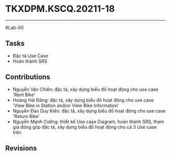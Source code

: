 # TKXDPM.KSCQ.20211-18

----------

#Lab-00

## Tasks
- Đặc tả Use Case
- Hoàn thành SRS

## Contributions
- Nguyễn Văn Chiến: đặc tả, xây dựng biểu đồ hoạt động cho use case 'Rent Bike'
- Hoàng Hải Đăng: đặc tả, xây dựng biểu đồ hoạt động cho use case 'View Bike in Station and/or View Bike Information'
- Nguyễn Đào Duy Kiên: đặc tả, xây dựng biểu đồ hoạt động cho use case 'Return Bike'
- Nguyễn Mạnh Cường: thiết kế Use case Diagram, hoàn thành SRS, tham gia đóng góp đặc tả, xây dựng biểu đồ hoạt động cho cả 3 Use case trên

## Revisions